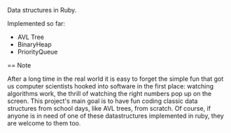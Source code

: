 Data structures in Ruby.

Implemented so far:
 - AVL Tree
 - BinaryHeap
 - PriorityQueue


== Note

After a long time in the real world it is easy to forget the simple fun that got us computer scientists hooked into software in the first place: watching algorithms work, the thrill of watching the right numbers pop up on the screen. This project's main goal is to have fun coding classic data structures from school days, like AVL trees, from scratch. Of course, if anyone is in need of one of these datastructures implemented in ruby, they are welcome to them too.

